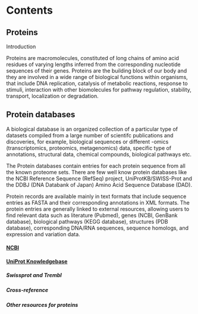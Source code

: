 # Contents

## Proteins

Introduction

Proteins are macromolecules, constituted of long chains of amino acid residues of varying lengths inferred from the corresponding nucleotide sequences of their genes. Proteins are the building block of our body and they are involved in a wide range of biological functions within organisms, that include DNA replication, catalysis of metabolic reactions, response to stimuli, interaction with other biomolecules for pathway regulation, stability, transport, localization or degradation.

## Protein databases

A biological database is an organized collection of a particular type of datasets compiled from a large number of scientifc publications and discoveries, for example, biological sequences or different -omics (transcriptomics, proteomics, metagenomics) data, specific type of annotations, structural data, chemical compounds, biological pathways etc.

The Protein databases contain entries for each protein sequence from all the known proteome sets. There are few well know protein databases like the NCBI Reference Sequence (RefSeq) project, UniProtKB/SWISS-Prot and the DDBJ (DNA Databank of Japan) Amino Acid Sequence Database (DAD). 

Protein records are available mainly in text formats that include sequence entries as FASTA and their corresponding annotations in XML formats. The protein entries are generally linked to external resources, allowing users to find relevant data such as literature (Pubmed), genes (NCBI, GenBank database), biological pathways (KEGG database), structures (PDB database), corresponding DNA/RNA sequences, sequence homologs, and expression and variation data.

#### [NCBI](https://www.ncbi.nlm.nih.gov/)
#### [UniProt Knowledgebase](https://www.ebi.ac.uk/uniprot)
##### Swissprot and Trembl
##### Cross-reference
##### Other resources for proteins



